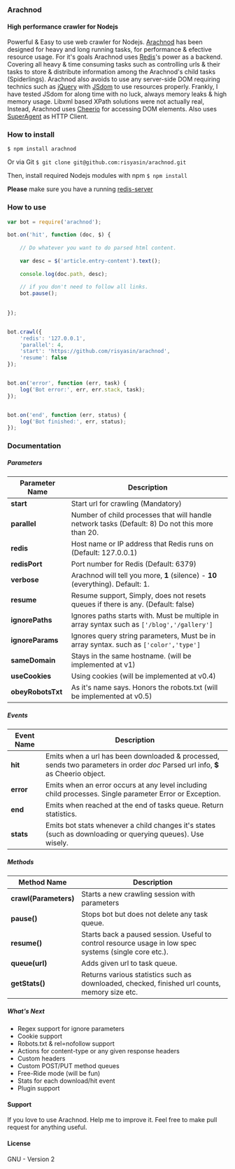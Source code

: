 ### Arachnod
#### High performance crawler for Nodejs

Powerful & Easy to use web crawler for Nodejs.  [Arachnod](http://arachnod.evrima.net) has been designed for heavy and long running tasks, 
for performance & efective resource usage. For it's goals Arachnod uses [Redis](http://www.redis.io)'s power as a backend. 
Covering all heavy & time consuming tasks such as controlling urls & their tasks to store & distribute information among the Arachnod's child tasks 
(Spiderlings). Arachnod also avoids to use any server-side DOM requiring technics 
such as [jQuery](http://www.jquery.com) with [JSdom](https://github.com/tmpvar/jsdom) to use resources properly. 
Frankly, I have tested JSdom for along time with no luck, always memory leaks & high memory usage. 
Libxml based XPath solutions were not actually real, Instead, Arachnod uses [Cheerio](http://cheeriojs.github.io/cheerio/) for accessing DOM elements. 
Also uses [SuperAgent](https://github.com/visionmedia/superagent) as HTTP Client. 


### How to install 

`$ npm install arachnod`
    
Or via Git
`$ git clone git@github.com:risyasin/arachnod.git`
    
Then, install required Nodejs modules with npm 
`$ npm install`
    
**Please** make sure you have a running [redis-server](https://redis.io) 

### How to use

``` js
var bot = require('arachnod');
    
bot.on('hit', function (doc, $) {
    
    // Do whatever you want to do parsed html content.
    
    var desc = $('article.entry-content').text();
    
    console.log(doc.path, desc);
    
    // if you don't need to follow all links.
    bot.pause();
    
    
});


bot.crawl({
    'redis': '127.0.0.1',
    'parallel': 4,
    'start': 'https://github.com/risyasin/arachnod',
    'resume': false
});


bot.on('error', function (err, task) {
    log('Bot error:', err, err.stack, task);
});


bot.on('end', function (err, status) {
    log('Bot finished:', err, status);
});
```


### Documentation 


##### Parameters
Parameter Name  | Description
------------- | -------------
**start** | Start url for crawling (Mandatory) 
**parallel** | Number of child processes that will handle network tasks (Default: 8) Do not this more than 20. 
**redis** | Host name or IP address that Redis runs on (Default: 127.0.0.1)
**redisPort**  | Port number for Redis (Default: 6379)
**verbose**  | Arachnod will tell you more, **1** (silence) - **10** (everything). Default: 1.
**resume**  | Resume support, Simply, does not resets queues if there is any. (Default: false) 
**ignorePaths**  | Ignores paths starts with. Must be multiple in array syntax such as `['/blog','/gallery']` 
**ignoreParams**  | Ignores query string parameters, Must be in array syntax. such as `['color','type']`  
**sameDomain**  | Stays in the same hostname. (will be implemented at v1)
**useCookies**  | Using cookies (will be implemented at v0.4)
**obeyRobotsTxt**  | As it's name says. Honors the robots.txt (will be implemented at v0.5) 
 



##### Events
Event Name  | Description
------------- | -------------
**hit** | Emits when a url has been downloaded & processed, sends two parameters in order *doc* Parsed url info, **$** as Cheerio object. 
**error**  | Emits when an error occurs at any level including child processes. Single parameter Error or Exception.  
**end**  | Emits when reached at the end of tasks queue. Return statistics.  
**stats**  | Emits bot stats whenever a child changes it's states (such as downloading or querying queues). Use wisely.  




##### Methods
Method Name  | Description
------------- | -------------
**crawl(Parameters)** | Starts a new crawling session with parameters
**pause()**  | Stops bot but does not delete any task queue.
**resume()**  | Starts back a paused session. Useful to control resource usage in low spec systems (single core etc.). 
**queue(url)**  | Adds given url to task queue. 
**getStats()**  | Returns various statistics such as downloaded, checked, finished url counts, memory size etc. 
 

 
 
##### What's Next
* Regex support for ignore parameters
* Cookie support
* Robots.txt & rel=nofollow support
* Actions for content-type or any given response headers 
* Custom headers
* Custom POST/PUT method queues
* Free-Ride mode (will be fun)
* Stats for each download/hit event
* Plugin support



#### Support 
If you love to use Arachnod. Help me to improve it. 
Feel free to make pull request for anything useful. 


#### License

GNU - Version 2
